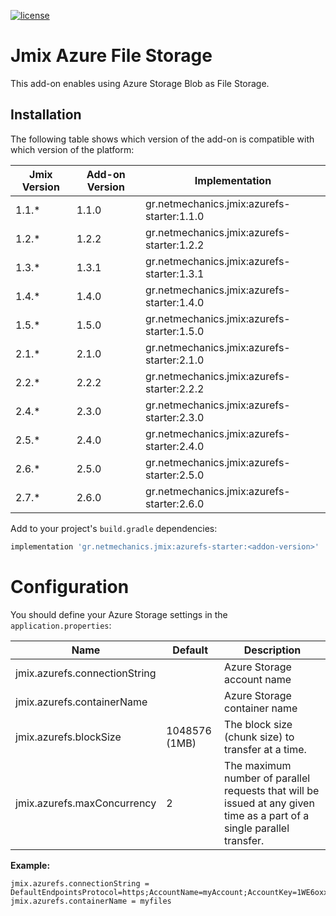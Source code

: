 [![license](https://img.shields.io/badge/license-Apache%20License%202.0-blue.svg?style=flat)](http://www.apache.org/licenses/LICENSE-2.0)

# Jmix Azure File Storage

This add-on enables using Azure Storage Blob as File Storage.

## Installation

The following table shows which version of the add-on is compatible with which version of the platform:

| Jmix Version | Add-on Version | Implementation                             |
|--------------|----------------|--------------------------------------------|
| 1.1.*        | 1.1.0          | gr.netmechanics.jmix:azurefs-starter:1.1.0 |
| 1.2.*        | 1.2.2          | gr.netmechanics.jmix:azurefs-starter:1.2.2 |
| 1.3.*        | 1.3.1          | gr.netmechanics.jmix:azurefs-starter:1.3.1 |
| 1.4.*        | 1.4.0          | gr.netmechanics.jmix:azurefs-starter:1.4.0 |
| 1.5.*        | 1.5.0          | gr.netmechanics.jmix:azurefs-starter:1.5.0 |
| 2.1.*        | 2.1.0          | gr.netmechanics.jmix:azurefs-starter:2.1.0 |
| 2.2.*        | 2.2.2          | gr.netmechanics.jmix:azurefs-starter:2.2.2 |
| 2.4.*        | 2.3.0          | gr.netmechanics.jmix:azurefs-starter:2.3.0 |
| 2.5.*        | 2.4.0          | gr.netmechanics.jmix:azurefs-starter:2.4.0 |
| 2.6.*        | 2.5.0          | gr.netmechanics.jmix:azurefs-starter:2.5.0 |
| 2.7.*        | 2.6.0          | gr.netmechanics.jmix:azurefs-starter:2.6.0 |

Add to your project's `build.gradle` dependencies:

```gradle
implementation 'gr.netmechanics.jmix:azurefs-starter:<addon-version>'
```

# Configuration
You should define your Azure Storage settings in the `application.properties`:

| Name                          | Default       | Description                                                                                                            |
|-------------------------------|---------------|------------------------------------------------------------------------------------------------------------------------|
| jmix.azurefs.connectionString |               | Azure Storage account name                                                                                             |         
| jmix.azurefs.containerName    |               | Azure Storage container name                                                                                           |         
| jmix.azurefs.blockSize        | 1048576 (1MB) | The block size (chunk size) to transfer at a time.                                                                     |        
| jmix.azurefs.maxConcurrency   | 2             | The maximum number of parallel requests that will be issued at any given time as a part of a single parallel transfer. |         

 **Example:**
 ```properties
 jmix.azurefs.connectionString = DefaultEndpointsProtocol=https;AccountName=myAccount;AccountKey=1WE6oxxWosQ745ClyQP/tfRT1H6zGoDKo8FOOtnVFZ3rkPZy+8J71f9vGcGgcQKXWCsA2iER5Pmnop0wBuU3Gg==;EndpointSuffix=core.windows.net
jmix.azurefs.containerName = myfiles
 ```
